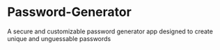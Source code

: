 # Password-Generator
A secure and customizable password generator app designed to create unique and unguessable passwords
